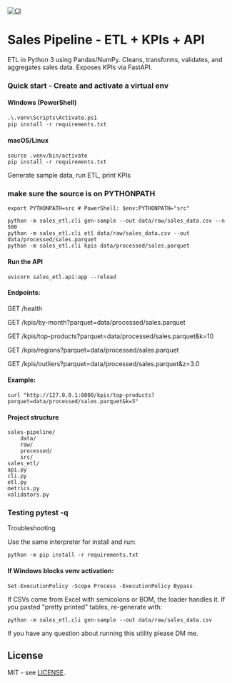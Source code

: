 [![CI](https://github.com/Chilanguiux/ETL/actions/workflows/ci.yml/badge.svg)](https://github.com/Chilanguiux/ETL/actions/workflows/ci.yml)

# Sales Pipeline - ETL + KPIs + API

ETL in Python 3 using Pandas/NumPy. Cleans, transforms, validates, and aggregates sales data. Exposes KPIs via FastAPI.

### Quick start - Create and activate a virtual env

#### Windows (PowerShell)

```python -m venv .venv
.\.venv\Scripts\Activate.ps1
pip install -r requirements.txt
```

#### macOS/Linux

```python3 -m venv .venv
source .venv/bin/activate
pip install -r requirements.txt
```

Generate sample data, run ETL, print KPIs

### make sure the source is on PYTHONPATH

```
export PYTHONPATH=src # PowerShell: $env:PYTHONPATH="src"

python -m sales_etl.cli gen-sample --out data/raw/sales_data.csv --n 500
python -m sales_etl.cli etl data/raw/sales_data.csv --out data/processed/sales.parquet
python -m sales_etl.cli kpis data/processed/sales.parquet
```

#### Run the API

```
uvicorn sales_etl.api:app --reload
```

#### Endpoints:

GET /health

GET /kpis/by-month?parquet=data/processed/sales.parquet

GET /kpis/top-products?parquet=data/processed/sales.parquet&k=10

GET /kpis/regions?parquet=data/processed/sales.parquet

GET /kpis/outliers?parquet=data/processed/sales.parquet&z=3.0

#### Example:

```
curl "http://127.0.0.1:8000/kpis/top-products?parquet=data/processed/sales.parquet&k=5"
```

#### Project structure

```
sales-pipeline/
    data/
    raw/
    processed/
    src/
sales_etl/
api.py
cli.py
etl.py
metrics.py
validators.py
```

### Testing pytest -q

Troubleshooting

Use the same interpreter for install and run:

```
python -m pip install -r requirements.txt
```

#### If Windows blocks venv activation:

```
Set-ExecutionPolicy -Scope Process -ExecutionPolicy Bypass
```

If CSVs come from Excel with semicolons or BOM, the loader handles it. If you pasted "pretty printed" tables, re-generate with:

```
python -m sales_etl.cli gen-sample --out data/raw/sales_data.csv
```

If you have any question about running this utility please DM me.

## License

MIT - see [LICENSE](LICENSE).
